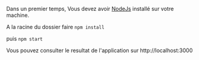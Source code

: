 Dans un premier temps, 
Vous devez avoir [NodeJs](https://nodejs.org/en/download/) installé sur votre machine.

A la racine du dossier faire  `npm install`

puis `npm start`

Vous pouvez consulter le resultat de l'application sur http://localhost:3000
